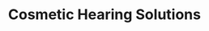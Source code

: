 ---
title: "Cosmetic Hearing Solutions"
url: /alexandria/cosmetic-hearing-solutions/
shop: Hörgeräte
---